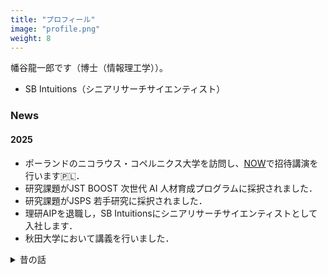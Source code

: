 ```yaml
---
title: "プロフィール"
image: "profile.png"
weight: 8
---
```


幡谷龍一郎です（博士（情報理工学））。
- SB Intuitions（シニアリサーチサイエンティスト）

### News

#### 2025

* ポーランドのニコラウス・コペルニクス大学を訪問し、[NOW](https://now.bci-lab.info/)で招待講演を行います🇵🇱．
* 研究課題がJST BOOST 次世代 AI 人材育成プログラムに採択されました．
* 研究課題がJSPS 若手研究に採択されました．
* 理研AIPを退職し，SB Intuitionsにシニアリサーチサイエンティストとして入社します．
* 秋田大学において講義を行いました．


<details>
<summary>昔の話</summary>

#### 2024

* [医療健康データ科学Webセミナー](https://www.ism.ac.jp/rcmhds/web/2024/#%E8%A9%B3%E7%B4%B020)の機械学習コースにおいて「深層学習の基礎」について講演します．
* メルボルン大学を訪問します🇦🇺．
* [IBIS 2024](https://ibisml.org/ibis2024/)に参加します．
* [](https://sites.google.com/view/okinawaworkshop/home)に参加します．
* [ERCIM/JST Joint Workshop 2024](https://www.ercim.eu/events/5th-ercim-jst-joint-workshop-2024)に参加します🇭🇺．
* University of Trentoにおいて招待講演 "Gradient-based hyperparameter optimization for deep learning" を行います．
* IIT，University of Trento，およびFondazione Bruno Kesslerを訪問します🇮🇹．
* ECCVに参加します🇮🇹．
* CENTAI🇮🇹を訪問します．
* ICMLに参加します🇦🇹．
* Aix-Marseiile大学🇫🇷を訪問し，[Workshop on mathematical foundations of machine learning](https://conferences.cirm-math.fr/3425.html)において発表します．
* A*STAR-CFAR🇸🇬に滞在し，[A*STAR-CFAR_RIKEN-AIP Workshop ]()に参加します．
* [Zapping seminar](https://zappingseminar.connpass.com/event/320972/) において招待講演 "Automatic Domain Adaptation by Transformers in In-Context Learning" を行います．
* [RIKEN-IIT Joint Workshop in ML/AI](https://aip.riken.jp/events/event_172747/)に参加します．
* 京都大学・包さんとの共著論文 "Self-attention Networks Localize When QK-eigenspectrum Concentrates" がICMLに採択されました．
* ECCV 2024において，ワークショップ ["The Dark Side of Generative AIs and Beyond"](https://sites.google.com/view/darksideofgenaiandbeyond) を開催します．
* 研究課題が東京大学情報基盤センター　若手・女性利用者推薦に採択されました．
* 研究課題がJST ACT-X数理情報のフロンティア領域の加速フェーズに採択されました．
* [Workshop on Functional Inference and Machine Intelligence](https://ismseminar.github.io/fimi2024/)に参加します．
* [DL 2024](https://sites.google.com/view/dl2024/)に参加します．
* [Machine Learning Summer School Okinawa](https://groups.oist.jp/mlss/)にプログラム委員として参加します．
* [第53回IBISML研究会](https://ibisml.org/ibisml053)において招待講演「勾配法を用いたハイパーパラメータ最適化」を行います．
* [統数研共同研究集会 兼 第4回TREFOIL研究会](https://docs.google.com/forms/d/e/1FAIpQLSdS2RB1mkBL9S2F-CnOT8aYqMOSLr9INfolbmosAbRsRGYK8A/viewform?vc=0&c=0&w=1&flr=0&pli=1)で招待講演「深層学習とデータ拡張」を行います．



#### 2023

* 国立がん研究センター・小林さんとの共著論文 "Sketch-based Semantic Retrieval of Medical Images" がMedical Image Analysis誌に採択されました．[プレスリリース](https://www.ncc.go.jp/jp/information/researchtopics/2023/1222/index.html)．
* スイスのジュネーブで開催される[QTML 2023](https://qtml-2023.web.cern.ch/)において"Non-commutative $C^\ast$-algebra Net"を発表します．
* モントリオール大/MILA・長沼さんとの共著論文 "An Empirical Investigation of Pre-trained Model Selection for Out-of-Distribution Generalization and Calibration" がICCV 2023 Workshop on Uncertainty Quantification for Computer Visionに採択されました．
* 9月末にポーランドのニコラウス･コペルニクス大学を訪問します．
* 主著論文 "Will Large-scale Generative Models Corrupt Future Datasets?" がICCV 2023に採択されました．京大・包さん，理研・荒井さんとの共著です．
* 国立がん研究センター・小林さんとの共著論文 "Towards AI-driven radiology education: A self-supervised segmentation-based framework for high-precision medical image editing" がMICCAI2023にオーラルとして採択されました．
* 6月にモントリオールのMILAを訪問します．バンクーバーで開催されるCVPRに参加します．
* 東京大学素粒子物理国際研究センターで招待講演を行います．
* 5月にジェノバのIITを訪問します．
* AISTATSに参加します．
* 4月にVietnam Institute for Advanced Study in Mathematicsを訪問します．
* 3月にEPFL CIS・Fraunhofer IISを訪問します．
* 第4回理研AIP数学系合同セミナーに参加しました．
* 主著論文 "Nyström Method for Accurate and Scalable Implicit Differentiation" がAISTATS 2023に採択されました．京大・山田先生との共著です．

#### 2022

* 理化学研究所の特別研究員となりました．
* 東京大学大学院情報理工学系研究科を修了し、博士（情報理工学）を授与されました．
* 7月8日からIIT(イタリア)を訪問します．
* 主著論文 "DJMix: Unsupervised Task-agnostic Image Augmentation for Improving Robustness of Convolutional Neural Networks
" がIJCNN 2022に採択されました．
* 3月10日に[ザッピングセミナー](https://zappingseminar.connpass.com/event/239765/)において発表を行います．

#### 2021

* 12月2日に愛媛大学DS研究セミナーにおいて [深層学習とデータ拡張](https://www.cdse.ehime-u.ac.jp/) を発表します．
* 10月1日からIIT（イタリア）を訪問しています.
* 主著論文 "Meta Approach to Data Augmentation Optimization"がWACV2022に採択されました．
* 研究提案がJSTのACT-Xに採択されました．
* JSPSの若手研究者海外挑戦プログラムにより10月からイタリアのIITにて訪問研究を行います．
* 画像の認識・理解シンポジウム（MIRU）で「iMADAO: 画像事例に応じたデータ拡張戦略の設計手法」を発表しました．
* [NeurIPS meetups](https://neurips.cc/Conferences/2021/CallForMeetups)の募集を開始しました．
* 東京大学RIISEの[取材記事](https://www.riise.u-tokyo.ac.jp/news-vxe-interview-hataya/)が公開されました
* 6月10日にSSIIのオーガナイズ土セッション[「続・限られたデータからの深層学習」で「深層学習におけるデータ拡張の原理と最新動向」](https://confit.atlas.jp/guide/event/ssii2021/subject/OS2-03/category?cryptoId=)を発表します
* 5月12日に理研AIPのセミナーにおいて[データ拡張についての発表](https://c5dc59ed978213830355fc8978.doorkeeper.jp/events/115877)を行います（発表は英語です）．
* 主著論文 ["Graph Energy-based Model for Molecular Graph Generation"](https://openreview.net/forum?id=I2AD-xWJ2-J)がEBM Workshopにcontributed talkとして採択されました
* NeurIPS 2021のMeetup Chairとなりました

</details>